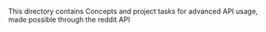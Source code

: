 This directory contains Concepts and project tasks for advanced API
usage, made possible through the reddit API
